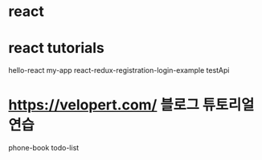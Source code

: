 # react

# react tutorials
hello-react
my-app
react-redux-registration-login-example
testApi

# https://velopert.com/ 블로그 튜토리얼 연습
phone-book
todo-list